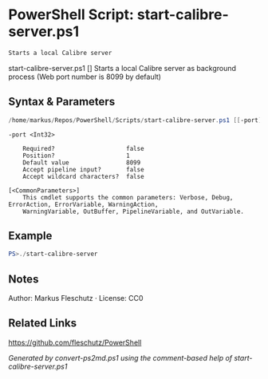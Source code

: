 # PowerShell Script: start-calibre-server.ps1
```powershell
Starts a local Calibre server
```

start-calibre-server.ps1 [<port>]
Starts a local Calibre server as background process (Web port number is 8099 by default)

## Syntax & Parameters
```powershell
/home/markus/Repos/PowerShell/Scripts/start-calibre-server.ps1 [[-port] <Int32>] [<CommonParameters>]
```

```
-port <Int32>
    
    Required?                    false
    Position?                    1
    Default value                8099
    Accept pipeline input?       false
    Accept wildcard characters?  false
```

```
[<CommonParameters>]
    This cmdlet supports the common parameters: Verbose, Debug, ErrorAction, ErrorVariable, WarningAction, 
    WarningVariable, OutBuffer, PipelineVariable, and OutVariable.
```

## Example
```powershell
PS>./start-calibre-server
```


## Notes
Author: Markus Fleschutz · License: CC0

## Related Links
https://github.com/fleschutz/PowerShell

*Generated by convert-ps2md.ps1 using the comment-based help of start-calibre-server.ps1*
